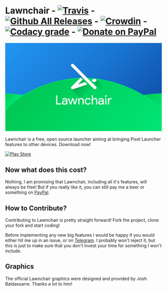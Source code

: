 # Lawnchair - [![Travis](https://img.shields.io/travis/Deletescape-Media/Lawnchair.svg)](https://travis-ci.org/Deletescape-Media/Lawnchair) - [![Github All Releases](https://img.shields.io/github/downloads/Deletescape-Media/Lawnchair/total.svg)](https://github.com/Deletescape-Media/Lawnchair/releases) - [![Crowdin](https://d322cqt584bo4o.cloudfront.net/lawnchairandroid/localized.svg)](https://crowdin.com/project/lawnchairandroid) - [![Codacy grade](https://img.shields.io/codacy/grade/e2727925367548d7bbef71d54209d35b.svg)](https://www.codacy.com/app/deletescape/Lawnchair/dashboard) - [![Donate on PayPal](https://img.shields.io/badge/PayPal-Donate%20Now-brightgreen.svg)](https://www.paypal.com/cgi-bin/webscr?cmd=_s-xclick&hosted_button_id=E2EFKTUC62KDQ)

![Lawnchair](banner.png)

Lawnchair is a free, open source launcher aiming at bringing Pixel Launcher features to other devices. 
Download now!

<a href="https://play.google.com/store/apps/details?id=ch.deletescape.lawnchair.plah"><img src="https://play.google.com/intl/en_us/badges/images/generic/en_badge_web_generic.png" height="60" alt="Play Store" /></a>

## Now what does this cost?

Nothing, I am promising that Lawnchair, including all it's features, will always be free! But if you really like it, you can still pay me a beer or something on [PayPal](https://www.paypal.com/cgi-bin/webscr?cmd=_s-xclick&hosted_button_id=E2EFKTUC62KDQ).

## How to Contribute?

Contributing to Lawnchair is pretty straight forward! Fork the project, clone your fork and start coding!

Before implementing any new big features I would be happy if you would either hit me up in an issue, or on [Telegram](https://t.me/deletescape). I probably won't reject it, but this is just to make sure that you don't invest your time for something I won't include.

## Graphics

The official Lawnchair graphics were designed and provided by Josh Baldassarre. Thanks a lot to him!
